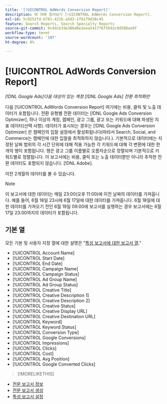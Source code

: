 ```yaml
---
title: '[!UICONTROL AdWords Conversion Report]'
description: 에 대해 알아보기 [!UICONTROL AdWords Conversion Report].
exl-id: 5c9252fd-b791-421b-a5d2-1f6279d38c45
feature: Search Reports, Search Specialty Reports
source-git-commit: 9c4dcb19e386d8e1eea541776f5b92c9d500ae9f
workflow-type: tm+mt
source-wordcount: '197'
ht-degree: 0%

---
```


# [!UICONTROL AdWords Conversion Report]

*[!DNL Google Ads]다음 대상이 있는 계정 [!DNL Google Ads] 전환 최적화만*

다음 [!UICONTROL AdWords Conversion Report] 여기에는 비용, 클릭 및 노출 데이터가 포함됩니다. 전환 유형별 전환 데이터는 [!DNL Google Ads Conversion Optimizer], 하나 이상의 계정, 캠페인, 광고 그룹, 광고 또는 키워드에 대해 파생된 지표 데이터(선택 사항). 데이터가 표시되는 경우는 [!DNL Google Ads Conversion Optimizer] 은 캠페인의 입찰 설정에서 활성화됩니다(따라서 Search, Social, and Commerce는 캠페인에 대한 입찰을 최적화하지 않습니다.). 기본적으로 데이터에는 지정된 날짜 범위의 각 시간 단위에 대해 적용 가능한 각 키워드에 대해 각 변환에 대한 한 개의 행이 포함됩니다. 행은 광고 그룹 이름별로 오름차순으로 정렬되며 기본적으로 키워드별로 정렬됩니다. 이 보고서에는 비용, 클릭 또는 노출 데이터뿐만 아니라 추적한 전환 데이터도 포함되지 않습니다. [!DNL Adobe].

이전 2개월의 데이터를 볼 수 있습니다.

>[!NOTE]
>
>이 보고서에 대한 데이터는 매일 23:00(오후 11:00)에 이전 날짜의 데이터를 가져옵니다. 예를 들어, 6월 18일 23시에 6월 17일에 대한 데이터를 가져옵니다. 6월 18일에 대한 데이터를 가져오기 전인 6월 19일 09:00에 보고서를 실행하는 경우 보고서에는 6월 17일 23:00까지의 데이터가 포함됩니다.

## 기본 열

모든 기본 및 사용자 지정 열에 대한 설명은 &quot;[특성 보고서에 대한 보고서 열](specialty-report-columns.md).&quot;

* [!UICONTROL Account Name]
* [!UICONTROL Start Date]
* [!UICONTROL End Date]
* [!UICONTROL Campaign Name]
* [!UICONTROL Campaign Status]
* [!UICONTROL Ad Group Name]
* [!UICONTROL Ad Group Status]
* [!UICONTROL Creative Title]
* [!UICONTROL Creative Description 1]
* [!UICONTROL Creative Description 2]
* [!UICONTROL Creative Status]
* [!UICONTROL Creative Display URL]
* [!UICONTROL Creative Destination URL]
* [!UICONTROL Keyword]
* [!UICONTROL Keyword Status]
* [!UICONTROL Conversion Type]
* [!UICONTROL Google Conversions]
* [!UICONTROL Impressions]
* [!UICONTROL Clicks]
* [!UICONTROL Cost]
* [!UICONTROL Avg Position]
* [!UICONTROL Google Converted Clicks]

>[!MORELIKETHIS]
>
* [전문 보고서 정보](specialty-report-about.md)
* [전문 보고서 생성](specialty-report-generate.md)
* [특성 보고서 설정](specialty-report-settings.md)
